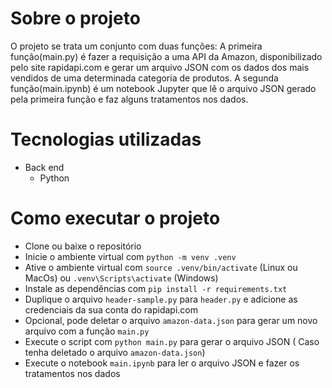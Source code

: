 # Sobre o projeto

O projeto se trata um conjunto com duas funções:
A primeira função(main.py) é fazer a requisição a uma API da Amazon, disponibilizado pelo site rapidapi.com e gerar um arquivo JSON com os dados dos mais vendidos de uma determinada categoria de produtos.
A segunda função(main.ipynb) é um notebook Jupyter que lê o arquivo JSON gerado pela primeira função e faz alguns tratamentos nos dados.



# Tecnologias utilizadas
- Back end
    - Python



# Como executar o projeto

- Clone ou baixe o repositório
- Inicie o ambiente virtual com `python -m venv .venv`
- Ative o ambiente virtual com `source .venv/bin/activate` (Linux ou MacOs) ou `.venv\Scripts\activate` (Windows) 
- Instale as dependências com `pip install -r requirements.txt`
- Duplique o arquivo `header-sample.py` para `header.py` e adicione as credenciais da sua conta do rapidapi.com
- Opcional, pode deletar o arquivo `amazon-data.json` para gerar um novo arquivo com a função `main.py`
- Execute o script com `python main.py` para gerar o arquivo JSON ( Caso tenha deletado o arquivo `amazon-data.json`)
- Execute o notebook `main.ipynb` para ler o arquivo JSON e fazer os tratamentos nos dados

